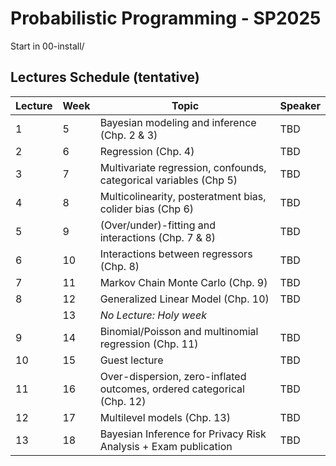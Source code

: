 # Probabilistic Programming - SP2025

Start in 00-install/

## Lectures Schedule (tentative)


| Lecture | Week | Topic                                                                  | Speaker |
|---------|------|------------------------------------------------------------------------|---------|
| 1       | 5    | Bayesian modeling and inference (Chp. 2 & 3)                           | TBD     |
| 2       | 6    | Regression (Chp. 4)                                                    | TBD     |
| 3       | 7    | Multivariate regression, confounds, categorical variables (Chp 5)      | TBD     |
| 4       | 8    | Multicolinearity, posteratment bias, colider bias (Chp 6)              | TBD     |
| 5       | 9    | (Over/under)-fitting and interactions (Chp. 7 & 8)                     | TBD     |
| 6       | 10   | Interactions between regressors (Chp. 8)                               | TBD     |
| 7       | 11   | Markov Chain Monte Carlo (Chp. 9)                                      | TBD     |
| 8       | 12   | Generalized Linear Model (Chp. 10)                                     | TBD     |
|         | 13   | *No Lecture: Holy week*                                                |         |
| 9       | 14   | Binomial/Poisson and multinomial regression (Chp. 11)                  | TBD     |
| 10      | 15   | Guest lecture                                                          | TBD     |
| 11      | 16   | Over-dispersion, zero-inflated outcomes, ordered categorical (Chp. 12) | TBD     |
| 12      | 17   | Multilevel models (Chp. 13)                                            | TBD     |
| 13      | 18   | Bayesian Inference for Privacy Risk Analysis + Exam publication        | TBD     |
